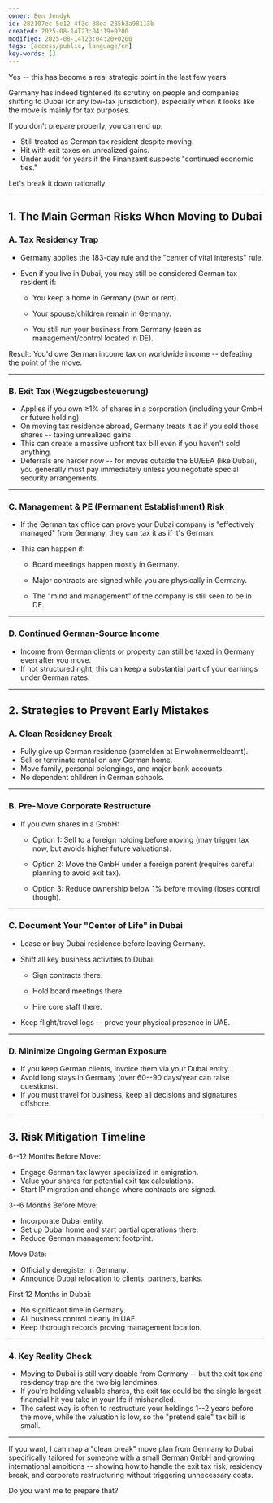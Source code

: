 ```yaml
---
owner: Ben Jendyk
id: 282107ec-5e12-4f3c-88ea-285b3a98113b
created: 2025-08-14T23:04:19+0200
modified: 2025-08-14T23:04:20+0200
tags: [access/public, language/en]
key-words: []
---
```


Yes -- this has become a real strategic point in the last few years.

Germany has indeed tightened its scrutiny on people and companies shifting to Dubai (or any low-tax jurisdiction), especially when it looks like the move is mainly for tax purposes.

  

If you don't prepare properly, you can end up:

- Still treated as German tax resident despite moving.
- Hit with exit taxes on unrealized gains.
- Under audit for years if the Finanzamt suspects "continued economic ties."

  

Let's break it down rationally.

* * *

## 1. The Main German Risks When Moving to Dubai

  

### A. Tax Residency Trap

- Germany applies the 183-day rule and the "center of vital interests" rule.
- Even if you live in Dubai, you may still be considered German tax resident if:

    - You keep a home in Germany (own or rent).

    - Your spouse/children remain in Germany.

    - You still run your business from Germany (seen as management/control located in DE).

  

Result: You'd owe German income tax on worldwide income -- defeating the point of the move.
* * *

### B. Exit Tax (Wegzugsbesteuerung)

- Applies if you own ≥1% of shares in a corporation (including your GmbH or future holding).
- On moving tax residence abroad, Germany treats it as if you sold those shares -- taxing unrealized gains.
- This can create a massive upfront tax bill even if you haven't sold anything.
- Deferrals are harder now -- for moves outside the EU/EEA (like Dubai), you generally must pay immediately unless you negotiate special security arrangements.
* * *

### C. Management & PE (Permanent Establishment) Risk

- If the German tax office can prove your Dubai company is "effectively managed" from Germany, they can tax it as if it's German.
- This can happen if:

    - Board meetings happen mostly in Germany.

    - Major contracts are signed while you are physically in Germany.

    - The "mind and management" of the company is still seen to be in DE.
* * *

### D. Continued German-Source Income

- Income from German clients or property can still be taxed in Germany even after you move.
- If not structured right, this can keep a substantial part of your earnings under German rates.
* * *

## 2. Strategies to Prevent Early Mistakes

  

### A. Clean Residency Break

- Fully give up German residence (abmelden at Einwohnermeldeamt).
- Sell or terminate rental on any German home.
- Move family, personal belongings, and major bank accounts.
- No dependent children in German schools.
* * *

### B. Pre-Move Corporate Restructure

- If you own shares in a GmbH:

    - Option 1: Sell to a foreign holding before moving (may trigger tax now, but avoids higher future valuations).

    - Option 2: Move the GmbH under a foreign parent (requires careful planning to avoid exit tax).

    - Option 3: Reduce ownership below 1% before moving (loses control though).
* * *

### C. Document Your "Center of Life" in Dubai

- Lease or buy Dubai residence before leaving Germany.
- Shift all key business activities to Dubai:

    - Sign contracts there.

    - Hold board meetings there.

    - Hire core staff there.
- Keep flight/travel logs -- prove your physical presence in UAE.
* * *

### D. Minimize Ongoing German Exposure

- If you keep German clients, invoice them via your Dubai entity.
- Avoid long stays in Germany (over 60--90 days/year can raise questions).
- If you must travel for business, keep all decisions and signatures offshore.
* * *

## 3. Risk Mitigation Timeline

  

6--12 Months Before Move:

- Engage German tax lawyer specialized in emigration.
- Value your shares for potential exit tax calculations.
- Start IP migration and change where contracts are signed.

  

3--6 Months Before Move:

- Incorporate Dubai entity.
- Set up Dubai home and start partial operations there.
- Reduce German management footprint.

  

Move Date:

- Officially deregister in Germany.
- Announce Dubai relocation to clients, partners, banks.

  

First 12 Months in Dubai:

- No significant time in Germany.
- All business control clearly in UAE.
- Keep thorough records proving management location.
* * *

### 4. Key Reality Check

- Moving to Dubai is still very doable from Germany -- but the exit tax and residency trap are the two big landmines.
- If you're holding valuable shares, the exit tax could be the single largest financial hit you take in your life if mishandled.
- The safest way is often to restructure your holdings 1--2 years before the move, while the valuation is low, so the "pretend sale" tax bill is small.
* * *

If you want, I can map a "clean break" move plan from Germany to Dubai specifically tailored for someone with a small German GmbH and growing international ambitions -- showing how to handle the exit tax risk, residency break, and corporate restructuring without triggering unnecessary costs.

  

Do you want me to prepare that?